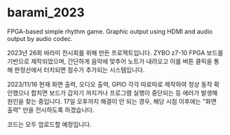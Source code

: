 # barami_2023
FPGA-based simple rhythm game. Graphic output using HDMI and audio output by audio codec.

2023년 26회 바라미 전시회를 위해 만든 프로젝트입니다.
ZYBO z7-10 FPGA 보드를 기반으로 제작되었으며, 간단하게 음악에 맞추어 노트가 내려오고 이를 버튼 클릭을 통해 판정선에서 터치되면 점수가 추가되는 시스템입니다.

2023/11/16
현재 화면 출력, 오디오 출력, GPIO 각각 따로따로 제작하여 정상 동작 확인했으나 합치면 보드가 갑자기 꺼지거나 프로그램 실행이 중단되는 등 에러가 발생해 원인을 찾는 중입니다.
17일 오후까지 해결이 안 되는 경우, 해당 시점 이후에는 "화면 출력" 만을 전시하도록 하겠습니다.

코드는 모두 업로드할 예정입니다.
